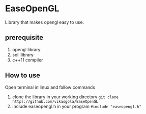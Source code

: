 # EaseOpenGL
Library that makes opengl easy to use.

## prerequisite
1. opengl library
2. soil library
3. c++11 compiler

## How to use
Open terminal in linux and follow commands
1. clone the library in your working directory
  ```git clone https://github.com/vikasgola/EaseOpenGL```
2. include easeopengl.h in your program
```#include "easeopengl.h"```